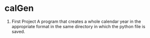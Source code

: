 # calGen
1. First Project
A program that creates a whole calendar year in the appropriate format in the same directory in which the python file is saved.
